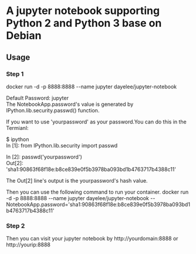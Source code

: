 # A jupyter notebook supporting Python 2 and Python 3 base on Debian

## Usage
### Step 1
docker run -d -p 8888:8888 --name jupyter dayelee/jupyter-notebook 

Default Password: jupyter  
The NotebookApp.password's value is generated by IPython.lib.security.passwd() function.

If you want to use 'yourpassword' as your password.You can do this in the Termianl:  

$ ipython  
In [1]: from IPython.lib.security import passwd

In [2]: passwd('yourpassword')  
Out[2]: 'sha1:90863f68f18e:b8ce839e0f5b3978ba093bd1b4763717b4388c11'

The Out[2] line's output is the yourpassword's hash value.

Then you can use the following command to run your container.
docker run -d -p 8888:8888 --name jupyter dayelee/jupyter-notebook --NotebookApp.password='sha1:90863f68f18e:b8ce839e0f5b3978ba093bd1b4763717b4388c11'

### Step 2
Then you can visit your jupyter notebook by http://yourdomain:8888 or http://yourip:8888